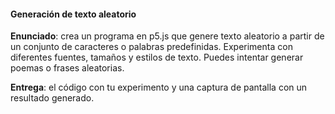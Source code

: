 #### Generación de texto aleatorio

**Enunciado**: crea un programa en p5.js que genere texto aleatorio a partir de un conjunto de caracteres o 
palabras predefinidas. Experimenta con diferentes fuentes, tamaños y estilos de texto. Puedes intentar 
generar poemas o frases aleatorias.

**Entrega**: el código con tu experimento y una captura de pantalla con un resultado generado.

